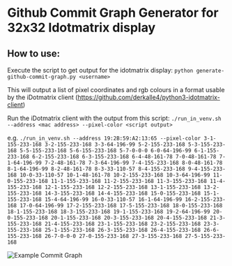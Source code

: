 
# Github Commit Graph Generator for 32x32 Idotmatrix display

## How to use:

Execute the script to get output for the idotmatrix display:
`python generate-github-commit-graph.py <username>`

This will output a list of pixel coordinates and rgb colours in a format usable by the iDotmatrix client (https://github.com/derkalle4/python3-idotmatrix-client)

Run the iDotmatrix client with the output from this script:
`./run_in_venv.sh --address <mac address> --pixel-color <script output>`

e.g.
`./run_in_venv.sh --address 19:2B:59:A2:13:65 --pixel-color 3-1-155-233-168 3-2-155-233-168 3-3-64-196-99 5-2-155-233-168 5-3-155-233-168 5-5-155-233-168 5-6-155-233-168 5-7-0-0-0 6-0-64-196-99 6-1-155-233-168 6-2-155-233-168 6-3-155-233-168 6-4-48-161-78 7-0-48-161-78 7-1-64-196-99 7-2-48-161-78 7-3-64-196-99 7-4-155-233-168 8-0-48-161-78 8-1-64-196-99 8-2-48-161-78 8-3-33-110-57 8-4-155-233-168 9-4-155-233-168 10-0-33-110-57 10-1-48-161-78 10-2-155-233-168 10-3-64-196-99 11-0-155-233-168 11-1-155-233-168 11-2-155-233-168 11-3-155-233-168 11-4-155-233-168 12-1-155-233-168 12-2-155-233-168 13-1-155-233-168 13-2-155-233-168 14-3-155-233-168 14-4-155-233-168 15-0-155-233-168 15-1-155-233-168 15-4-64-196-99 16-0-33-110-57 16-1-64-196-99 16-2-155-233-168 17-0-64-196-99 17-2-155-233-168 17-5-155-233-168 18-0-155-233-168 18-1-155-233-168 18-3-155-233-168 19-1-155-233-168 19-2-64-196-99 20-0-155-233-168 20-1-155-233-168 20-3-155-233-168 20-4-155-233-168 21-3-155-233-168 21-4-155-233-168 23-1-155-233-168 23-2-155-233-168 23-3-155-233-168 25-1-155-233-168 26-3-155-233-168 26-4-155-233-168 26-6-155-233-168 26-7-0-0-0 27-0-155-233-168 27-3-155-233-168 27-5-155-233-168`

![Example Commit Graph](commit-graph.png)
